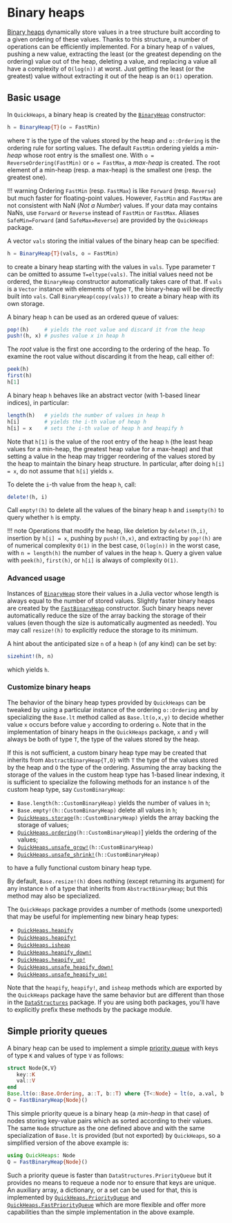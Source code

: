 # Binary heaps

[Binary heaps](https://en.wikipedia.org/wiki/Binary_heap) dynamically store
values in a tree structure built according to a given ordering of these values.
Thanks to this structure, a number of operations can be efficiently
implemented. For a binary heap of `n` values, pushing a new value, extracting
the least (or the greatest depending on the ordering) value out of the heap,
deleting a value, and replacing a value all have a complexity of `O(log(n))` at
worst. Just getting the least (or the greatest) value without extracting it out
of the heap is an `O(1)` operation.


## Basic usage

In `QuickHeaps`, a binary heap is created by the [`BinaryHeap`](@ref)
constructor:

```julia
h = BinaryHeap{T}(o = FastMin)
```

where `T` is the type of the values stored by the heap and `o::Ordering` is the
ordering rule for sorting values. The default `FastMin` ordering yields a
*min-heap* whose root entry is the smallest one. With `o =
ReverseOrdering(FastMin)` or `o = FastMax`, a *max-heap* is created. The root
element of a min-heap (resp. a max-heap) is the smallest one (resp. the
greatest one).

!!! warning
    Ordering `FastMin` (resp. `FastMax`) is like `Forward` (resp. `Reverse`)
    but much faster for floating-point values. However, `FastMin` and `FastMax`
    are not consistent with NaN (*Not a Number*) values. If your data may
    contains NaNs, use `Forward` or `Reverse` instead of `FastMin` or `FastMax`.
    Aliases `SafeMin=Forward` (and `SafeMax=Reverse`) are provided by the
    `QuickHeaps` package.

A vector `vals` storing the initial values of the binary heap can be specified:

```julia
h = BinaryHeap{T}(vals, o = FastMin)
```

to create a binary heap starting with the values in `vals`. Type parameter `T`
can be omitted to assume `T=eltype(vals)`. The initial values need not be
ordered, the `BinaryHeap` constructor automatically takes care of that. If
`vals` is a `Vector` instance with elements of type `T`, the binary-heap will
be directly built into `vals`. Call `BinaryHeap(copy(vals))` to create a binary
heap with its own storage.

A binary heap `h` can be used as an ordered queue of values:

```julia
pop!(h)     # yields the root value and discard it from the heap
push!(h, x) # pushes value x in heap h
```

The *root* value is the first one according to the ordering of the heap. To
examine the root value without discarding it from the heap, call either of:

```julia
peek(h)
first(h)
h[1]
```

A binary heap `h` behaves like an abstract vector (with 1-based linear
indices), in particular:

```julia
length(h)   # yields the number of values in heap h
h[i]        # yields the i-th value of heap h
h[i] = x    # sets the i-th value of heap h and heapify h
```

Note that `h[1]` is the value of the root entry of the heap `h` (the least heap
values for a min-heap, the greatest heap value for a max-heap) and that setting
a value in the heap may trigger reordering of the values stored by the heap to
maintain the binary heap structure. In particular, after doing `h[i] = x`, do
not assume that `h[i]` yields `x`.

To delete the `i`-th value from the heap `h`, call:

```julia
delete!(h, i)
```

Call `empty!(h)` to delete all the values of the binary heap `h` and
`isempty(h)` to query whether `h` is empty.

!!! note
    Operations that modify the heap, like deletion by `delete!(h,i)`,
    insertion by `h[i] = x`, pushing by `push!(h,x)`, and extracting by
    `pop!(h)` are of numerical complexity `O(1)` in the best case, `O(log(n))`
    in the worst case, with `n = length(h)` the number of values in the heap
    `h`. Query a given value with `peek(h)`, `first(h)`, or `h[i]` is always of
    complexity `O(1)`.


### Advanced usage

Instances of [`BinaryHeap`](@ref) store their values in a Julia vector whose
length is always equal to the number of stored values. Slightly faster binary
heaps are created by the [`FastBinaryHeap`](@ref) constructor. Such binary
heaps never automatically reduce the size of the array backing the storage of
their values (even though the size is automatically augmented as needed). You
may call `resize!(h)` to explicitly reduce the storage to its minimum.

A hint about the anticipated size `n` of a heap `h` (of any kind) can be set by:

```julia
sizehint!(h, n)
```

which yields `h`.


### Customize binary heaps

The behavior of the binary heap types provided by `QuickHeaps` can be tweaked
by using a particular instance of the ordering `o::Ordering` and by
specializing the `Base.lt` method called as `Base.lt(o,x,y)` to decide whether
value `x` occurs before value `y` according to ordering `o`. Note that in the
implementation of binary heaps in the `QuickHeaps` package, `x` and `y` will
always be both of type `T`, the type of the values stored by the heap.

If this is not sufficient, a custom binary heap type may be created that
inherits from `AbstractBinaryHeap{T,O}` with `T` the type of the values stored
by the heap and `O` the type of the ordering. Assuming the array backing the
storage of the values in the custom heap type has 1-based linear indexing, it
is sufficient to specialize the following methods for an instance `h` of the
custom heap type, say `CustomBinaryHeap`:

- `Base.length(h::CustomBinaryHeap)` yields the number of values in `h`;
- `Base.empty!(h::CustomBinaryHeap)` delete all values in `h`;
- [`QuickHeaps.storage`](@ref)`(h::CustomBinaryHeap)` yields the array backing
  the storage of values;
- [`QuickHeaps.ordering`](@ref)`(h::CustomBinaryHeap)`] yields the ordering of
  the values;
- [`QuickHeaps.unsafe_grow!`](@ref)`(h::CustomBinaryHeap)`
- [`QuickHeaps.unsafe_shrink!`](@ref)`(h::CustomBinaryHeap)`

to have a fully functional custom binary heap type.

By default, `Base.resize!(h)` does nothing (except returning its argument) for
any instance `h` of a type that inherits from `AbstractBinaryHeap`; but this
method may also be specialized.

The `QuickHeaps` package provides a number of methods (some unexported) that
may be useful for implementing new binary heap types:

- [`QuickHeaps.heapify`](@ref)
- [`QuickHeaps.heapify!`](@ref)
- [`QuickHeaps.isheap`](@ref)
- [`QuickHeaps.heapify_down!`](@ref)
- [`QuickHeaps.heapify_up!`](@ref)
- [`QuickHeaps.unsafe_heapify_down!`](@ref)
- [`QuickHeaps.unsafe_heapify_up!`](@ref)


Note that the `heapify`, `heapify!`, and `isheap` methods which are exported by
the `QuickHeaps` package have the same behavior but are different than those in
the [`DataStructures`](https://github.com/JuliaCollections/DataStructures.jl)
package. If you are using both packages, you'll have to explicitly prefix these
methods by the package module.


## Simple priority queues

A binary heap can be used to implement a simple [priority
queue](https://en.wikipedia.org/wiki/Priority_queue) with keys of type `K` and
values of type `V` as follows:

```julia
struct Node{K,V}
   key::K
   val::V
end
Base.lt(o::Base.Ordering, a::T, b::T) where {T<:Node} = lt(o, a.val, b.val)
Q = FastBinaryHeap{Node}()
```

This simple priority queue is a binary heap (a *min-heap* in that case) of
nodes storing key-value pairs which as sorted according to their values. The
same `Node` structure as the one defined above and with the same specialization
of `Base.lt` is provided (but not exported) by `QuickHeaps`, so a simplified
version of the above example is:

```julia
using QuickHeaps: Node
Q = FastBinaryHeap{Node}()
```

Such a priority queue is faster than `DataStructures.PriorityQueue` but it
provides no means to requeue a node nor to ensure that keys are unique. An
auxiliary array, a dictionary, or a set can be used for that, this is
implemented by [`QuickHeaps.PriorityQueue`](@ref) and
[`QuickHeaps.FastPriorityQueue`](@ref) which are more flexible and offer more
capabilities than the simple implementation in the above example.
